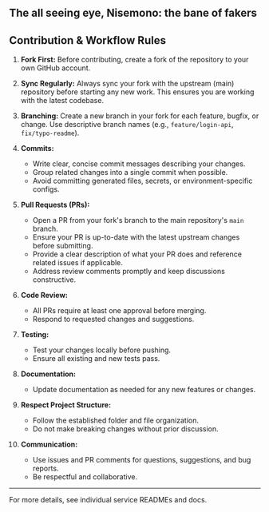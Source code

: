 ## The all seeing eye, Nisemono: the bane of fakers




## Contribution & Workflow Rules

1. **Fork First:** Before contributing, create a fork of the repository to your own GitHub account.

2. **Sync Regularly:** Always sync your fork with the upstream (main) repository before starting any new work. This ensures you are working with the latest codebase.

3. **Branching:** Create a new branch in your fork for each feature, bugfix, or change. Use descriptive branch names (e.g., `feature/login-api`, `fix/typo-readme`).

4. **Commits:**
	- Write clear, concise commit messages describing your changes.
	- Group related changes into a single commit when possible.
	- Avoid committing generated files, secrets, or environment-specific configs.

5. **Pull Requests (PRs):**
	- Open a PR from your fork's branch to the main repository's `main` branch.
	- Ensure your PR is up-to-date with the latest upstream changes before submitting.
	- Provide a clear description of what your PR does and reference related issues if applicable.
	- Address review comments promptly and keep discussions constructive.

6. **Code Review:**
	- All PRs require at least one approval before merging.
	- Respond to requested changes and suggestions.

7. **Testing:**
	- Test your changes locally before pushing.
	- Ensure all existing and new tests pass.

8. **Documentation:**
	- Update documentation as needed for any new features or changes.

9. **Respect Project Structure:**
	- Follow the established folder and file organization.
	- Do not make breaking changes without prior discussion.

10. **Communication:**
	- Use issues and PR comments for questions, suggestions, and bug reports.
	- Be respectful and collaborative.

---
For more details, see individual service READMEs and docs.
